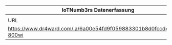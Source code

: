 |IoTNumb3rs Datenerfassung|||||||||||
| ---- | ---- | ---- | ---- | ---- | ---- | ---- | ---- | ---- | ---- | ---- |
||||||||||||
|URL|home_url|filename|device_class|device_count|market_class|market_volume|prognosis_year|publication_year|authorship_class|Dropbox folder|
|https://www.dr4ward.com/.a/6a00e54fd9f059883301b8d0fccd45970c-800wi|https://www.dr4ward.com/dr4ward/big-data/page/4/|file6_6a00e54fd9f059883301b8d0fccd45970c-800wi.png||||||||MariaMarg/20181122-1500|
